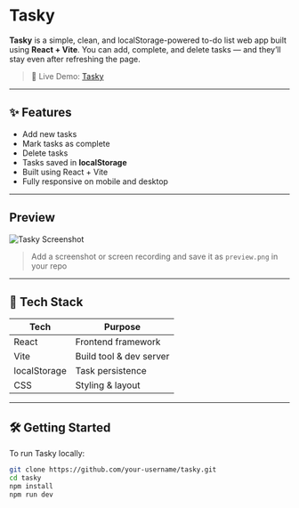 # Tasky

**Tasky** is a simple, clean, and localStorage-powered to-do list web app built using **React + Vite**. You can add, complete, and delete tasks — and they’ll stay even after refreshing the page.

> 🎯 Live Demo: [Tasky](tasky-to-do-list.vercel.app)

---

## ✨ Features

- Add new tasks
- Mark tasks as complete
- Delete tasks
- Tasks saved in **localStorage**
- Built using React + Vite
- Fully responsive on mobile and desktop

---

## Preview

![Tasky Screenshot](preview.png)

> Add a screenshot or screen recording and save it as `preview.png` in your repo

---

## 🚀 Tech Stack

| Tech          | Purpose              |
|---------------|----------------------|
| React         | Frontend framework   |
| Vite          | Build tool & dev server |
| localStorage  | Task persistence     |
| CSS           | Styling & layout     |

---

## 🛠️ Getting Started

To run Tasky locally:

```bash
git clone https://github.com/your-username/tasky.git
cd tasky
npm install
npm run dev